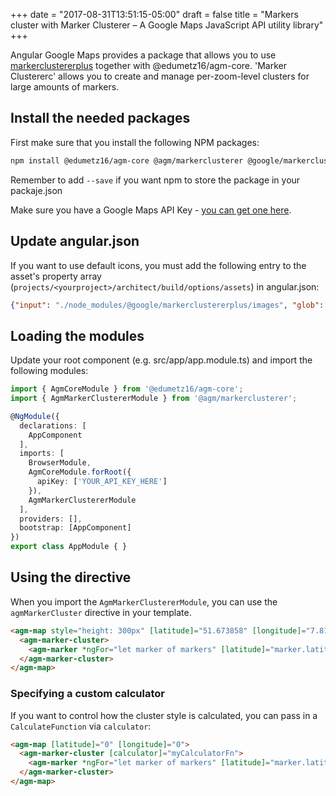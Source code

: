 +++
date = "2017-08-31T13:51:15-05:00"
draft = false
title = "Markers cluster with Marker Clusterer – A Google Maps JavaScript API utility library"
+++

Angular Google Maps provides a package that allows you to use [markerclustererplus](https://github.com/googlemaps/v3-utility-library/tree/master/markerclustererplus) together with @edumetz16/agm-core. 'Marker Clustererc' allows you to create and manage per-zoom-level clusters for large amounts of markers.

## Install the needed packages
First make sure that you install the following NPM packages:

```bash
npm install @edumetz16/agm-core @agm/markerclusterer @google/markerclustererplus
```

Remember to add `--save` if you want npm to store the package in your packaje.json

Make sure you have a Google Maps API Key - [you can get one here](https://developers.google.com/maps/documentation/javascript/get-api-key).

## Update angular.json

If you want to use default icons, you must add the following entry to the asset's property array (`projects/<yourproject>/architect/build/options/assets`) in angular.json:

```json
{"input": "./node_modules/@google/markerclustererplus/images", "glob": "*", "output": "/images"}
```

## Loading the modules

Update your root component (e.g. src/app/app.module.ts) and import the following modules:

```typescript
import { AgmCoreModule } from '@edumetz16/agm-core';
import { AgmMarkerClustererModule } from '@agm/markerclusterer';

@NgModule({
  declarations: [
    AppComponent
  ],
  imports: [
    BrowserModule,
    AgmCoreModule.forRoot({
      apiKey: ['YOUR_API_KEY_HERE']
    }),
    AgmMarkerClustererModule
  ],
  providers: [],
  bootstrap: [AppComponent]
})
export class AppModule { }
```

## Using the directive

When you import the `AgmMarkerClustererModule`, you can use the `agmMarkerCluster` directive  in your template. 

```html
<agm-map style="height: 300px" [latitude]="51.673858" [longitude]="7.815982">
  <agm-marker-cluster>
    <agm-marker *ngFor="let marker of markers" [latitude]="marker.latitude" [longitude]="marker.longitude"></agm-marker>
  </agm-marker-cluster>
</agm-map>
```

### Specifying a custom calculator

If you want to control how the cluster style is calculated, you can pass in a `CalculateFunction` via `calculator`:

```html
<agm-map [latitude]="0" [longitude]="0">
  <agm-marker-cluster [calculator]="myCalculatorFn">
    <agm-marker *ngFor="let marker of markers" [latitude]="marker.latitude" [longitude]="marker.longitude"></agm-marker>
  </agm-marker-cluster>
</agm-map>
```
